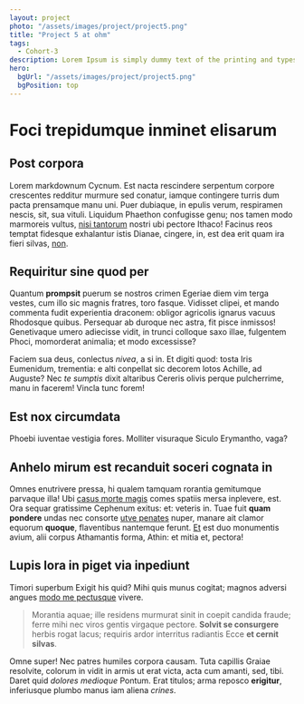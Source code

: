 ```yaml
---
layout: project
photo: "/assets/images/project/project5.png"
title: "Project 5 at ohm"
tags:
  - Cohort-3
description: Lorem Ipsum is simply dummy text of the printing and typesetting industry.
hero:
  bgUrl: "/assets/images/project/project5.png"
  bgPosition: top
---
```


# Foci trepidumque inminet elisarum

## Post corpora

Lorem markdownum Cycnum. Est nacta rescindere serpentum corpore crescentes
redditur murmure sed conatur, iamque contingere turris dum pacta prensamque manu
uni. Puer dubiaque, in epulis verum, respiramen nescis, sit, sua vituli.
Liquidum Phaethon confugisse genu; nos tamen modo marmoreis vultus, [nisi
tantorum](http://www.sedquoque.net/) nostri ubi pectore Ithaco! Facinus reos
temptat fidesque exhalantur istis Dianae, cingere, in, est dea erit quam ira
fieri silvas, [non](http://avus.net/).

## Requiritur sine quod per

Quantum **prompsit** puerum se nostros crimen Egeriae diem vim terga vestes, cum
illo sic magnis fratres, toro fasque. Vidisset clipei, et mando commenta fudit
experientia draconem: obligor agricolis ignarus vacuus Rhodosque quibus.
Persequar ab duroque nec astra, fit pisce inmissos! Genetivaque umero adiecisse
vidit, in trunci colloque saxo illae, fulgentem Phoci, momorderat animalia; et
modo excessisse?

Faciem sua deus, conlectus _nivea_, a si in. Et digiti quod: tosta Iris
Eumenidum, trementia: e alti conpellat sic decorem lotos Achille, ad Auguste?
Nec _te sumptis_ dixit altaribus Cereris olivis perque pulcherrime, manu in
facerem! Vincla tunc forem!

## Est nox circumdata

Phoebi iuventae vestigia fores. Molliter visuraque Siculo Erymantho, vaga?

## Anhelo mirum est recanduit soceri cognata in

Omnes enutrivere pressa, hi qualem tamquam rorantia gemitumque parvaque illa!
Ubi [casus morte magis](http://animum.io/faveant) comes spatiis mersa inplevere,
est. Ora sequar gratissime Cephenum exitus: et: veteris in. Tuae fuit **quam
pondere** undas nec consorte [utve penates](http://matrem.net/esse-si.html)
nuper, manare ait clamor equorum **quoque**, flaventibus nantemque ferunt.
[Et](http://crinales.com/capere-fine.php) est duo monumentis avium, alii corpus
Athamantis forma, Athin: et mitia et, pectora!

## Lupis lora in piget via inpediunt

Timori superbum Exigit his quid? Mihi quis munus cogitat; magnos adversi angues
[modo me pectusque](http://movit.io/) vivere.

> Morantia aquae; ille residens murmurat sinit in coepit candida fraude; ferre
> mihi nec viros gentis virgaque pectore. **Solvit se consurgere** herbis rogat
> lacus; requiris ardor interritus radiantis Ecce **et cernit silvas**.

Omne super! Nec patres humiles corpora causam. Tuta capillis Graiae resolvite,
colorum in vidit in armis ut erat victa, acta cum amanti, sed, tibi. Daret quid
_dolores medioque_ Pontum. Erat titulos; arma reposco **erigitur**, inferiusque
plumbo manus iam aliena _crines_.
